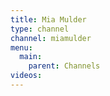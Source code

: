 ```yaml
---
title: Mia Mulder
type: channel
channel: miamulder
menu:
  main:
    parent: Channels
videos:
---
```


